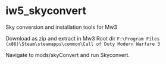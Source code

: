# iw5_skyconvert
Sky conversion and installation tools for Mw3

Download as zip and extract in Mw3 Root dir 
  `F:\Program Files (x86)\Steam\steamapps\common\Call of Duty Modern Warfare 3`

Navigate to mods/skyConvert and run Skyconvert.
